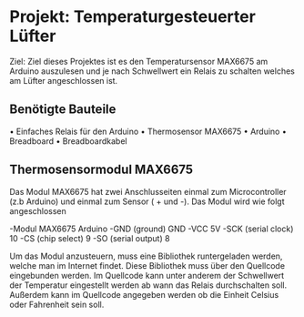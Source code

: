 #  Projekt: Temperaturgesteuerter Lüfter

Ziel: Ziel dieses Projektes ist es den Temperatursensor MAX6675 am Arduino auszulesen und je nach Schwellwert ein Relais zu schalten welches am Lüfter angeschlossen ist.

## Benötigte Bauteile
•	Einfaches Relais für den Arduino
•	Thermosensor MAX6675
•	Arduino
•	Breadboard
•	Breadboardkabel
 
## Thermosensormodul MAX6675 
Das Modul MAX6675 hat zwei Anschlusseiten einmal zum Microcontroller (z.b Arduino) und einmal zum Sensor ( + und -).
Das Modul wird wie folgt angeschlossen

-Modul MAX6675                           Arduino
-GND (ground)	                           GND
-VCC	                                    5V
-SCK (serial clock)	                     10
-CS (chip select)	                       9
-SO (serial output) 	                    8
 
Um das Modul anzusteuern, muss eine Bibliothek runtergeladen werden, welche man im Internet findet. Diese Bibliothek muss über den Quellcode eingebunden werden. Im Quellcode kann unter anderem der Schwellwert der Temperatur eingestellt werden ab wann das Relais durchschalten soll. Außerdem kann im Quellcode angegeben werden ob die Einheit Celsius oder Fahrenheit sein soll.
